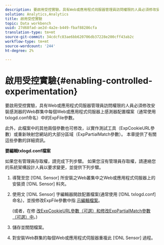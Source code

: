 ```yaml
---
description: 要啟用受控實驗，具有Web或應用程式伺服器管理員訪問權限的人員必須修改安裝感測器的Web群集中每個Web或應用程式伺服器上感測器配置檔案（通常使用txlogd.conf命名）中的ExpFile參數。
solution: Analytics,Analytics
title: 啟用受控實驗
topic: Data workbench
uuid: 27d68fad-ae2d-4a2e-b449-fbaf88286cfa
translation-type: tm+mt
source-git-commit: 34cdcfc83ae6bb620706db37228e200cff43ab2c
workflow-type: tm+mt
source-wordcount: '244'
ht-degree: 2%

---
```



# 啟用受控實驗{#enabling-controlled-experimentation}

要啟用受控實驗，具有Web或應用程式伺服器管理員訪問權限的人員必須修改安裝感測器的Web群集中每個Web或應用程式伺服器上感測器配置檔案（通常使用txlogd.conf命名）中的ExpFile參數。

此外，此檔案中的其他兩個參數也可修改，以實作測試工具（ExpCookieURL參數）或重新映射您網站的大部分區域（ExpPartialMatch參數）。 本章提供了有關這些參數的詳細資訊。

**要編輯txlogd.conf檔案**

如果您有管理員存取權，請完成下列步驟。 如果您沒有管理員存取權，請連絡您的系統架構設計人員以要求變更，並提供下列步驟。

1. 導覽至您 [!DNL Sensor] 所安裝之Web叢集中之Web或應用程式伺服器上的安裝資 [!DNL Sensor] 料夾。
1. 使用文 [!DNL Sensor] 字編輯器開啟配置檔案(通常使用 [!DNL txlogd.conf]命名)，並按修改ExpFile參數中指 [示編輯檔案](../../../home/c-undst-ctrld-exp/t-en-ctrld-exp/c-mod-expfile-prm.md#concept-25232b386a654870becc789d4f1fcc28)。

   (或者，在修 [改ExpCookieURL參數（可選）](../../../home/c-undst-ctrld-exp/t-en-ctrld-exp/c-mod-expckurl-prm.md#concept-215bf86bab4e4ec0b0cc803ec48a8fcf)[和修改ExpPartialMatch參數（可選）中](../../../home/c-undst-ctrld-exp/t-en-ctrld-exp/c-mod-expplmth-prm.md#concept-9c817c4c49b74287b0f70d6a1a37655e)。)

1. 儲存並關閉檔案。
1. 對安裝Web群集的每個Web或應用程式伺服器重複此 [!DNL Sensor] 過程。
